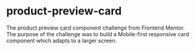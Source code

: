 # product-preview-card

The product preview card component challenge from Frontend Mentor. <br>
The purpose of the challenge was to build a Mobile-first responsive card component which adapts to a larger screen.

